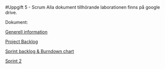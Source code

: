 #Uppgift 5 - Scrum
Alla dokument tillhörande laborationen finns på google drive.

Dokument:

[Generell information](https://docs.google.com/document/d/1aY31YwbMYL7TKMUGqPBmMw9-ENdsSJ4NC0OJZDp0mPk/)

[Project Backlog](https://docs.google.com/spreadsheet/ccc?key=0ArxauT4cLTx3dEYtVzJYem1JZkZVTHQ1V3Q3a0RqRGc)

[Sprint backlog & Burndown chart](https://docs.google.com/spreadsheet/ccc?key=0ArxauT4cLTx3dFZ2VXNzUk9ZWmRkTXJkQnQxMkhnd2c)

[Sprint 2](https://docs.google.com/spreadsheet/ccc?key=0ArxauT4cLTx3dDFELVFCclhlSGZvVG1scVJjSTZMX0E)
